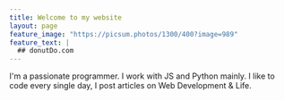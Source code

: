 ```yaml
---
title: Welcome to my website
layout: page
feature_image: "https://picsum.photos/1300/400?image=989"
feature_text: |
  ## donutDo.com
---
```


I'm a passionate programmer. I work with JS and Python mainly.
I like to code every single day, I post articles on Web Development & Life. 
